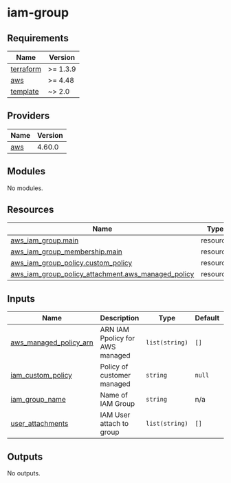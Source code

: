 # iam-group

<!-- BEGINNING OF PRE-COMMIT-TERRAFORM DOCS HOOK -->
## Requirements

| Name | Version |
|------|---------|
| <a name="requirement_terraform"></a> [terraform](#requirement\_terraform) | >= 1.3.9 |
| <a name="requirement_aws"></a> [aws](#requirement\_aws) | >= 4.48 |
| <a name="requirement_template"></a> [template](#requirement\_template) | ~> 2.0 |

## Providers

| Name | Version |
|------|---------|
| <a name="provider_aws"></a> [aws](#provider\_aws) | 4.60.0 |

## Modules

No modules.

## Resources

| Name | Type |
|------|------|
| [aws_iam_group.main](https://registry.terraform.io/providers/hashicorp/aws/latest/docs/resources/iam_group) | resource |
| [aws_iam_group_membership.main](https://registry.terraform.io/providers/hashicorp/aws/latest/docs/resources/iam_group_membership) | resource |
| [aws_iam_group_policy.custom_policy](https://registry.terraform.io/providers/hashicorp/aws/latest/docs/resources/iam_group_policy) | resource |
| [aws_iam_group_policy_attachment.aws_managed_policy](https://registry.terraform.io/providers/hashicorp/aws/latest/docs/resources/iam_group_policy_attachment) | resource |

## Inputs

| Name | Description | Type | Default | Required |
|------|-------------|------|---------|:--------:|
| <a name="input_aws_managed_policy_arn"></a> [aws\_managed\_policy\_arn](#input\_aws\_managed\_policy\_arn) | ARN IAM Ppolicy for AWS managed | `list(string)` | `[]` | no |
| <a name="input_iam_custom_policy"></a> [iam\_custom\_policy](#input\_iam\_custom\_policy) | Policy of customer managed | `string` | `null` | no |
| <a name="input_iam_group_name"></a> [iam\_group\_name](#input\_iam\_group\_name) | Name of IAM Group | `string` | n/a | yes |
| <a name="input_user_attachments"></a> [user\_attachments](#input\_user\_attachments) | IAM User attach to group | `list(string)` | `[]` | no |

## Outputs

No outputs.
<!-- END OF PRE-COMMIT-TERRAFORM DOCS HOOK -->
